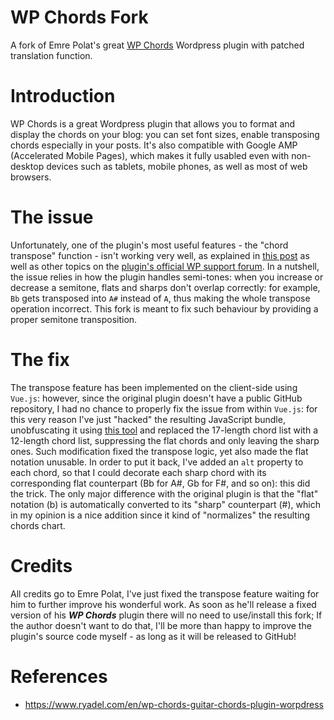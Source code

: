 # WP Chords Fork
A fork of Emre Polat's great [WP Chords](https://wordpress.org/plugins/wp-chords/) Wordpress plugin with patched translation function.

# Introduction
WP Chords is a great Wordpress plugin that allows you to format and display the chords on your blog: you can set font sizes, enable transposing chords especially in your posts. It's also compatible with Google AMP (Accelerated Mobile Pages), which makes it fully usabled even with non-desktop devices such as tablets, mobile phones, as well as most of web browsers.

# The issue
Unfortunately, one of the plugin's most useful features - the "chord transpose" function - isn't working very well, as explained in [this post](https://wordpress.org/support/topic/serious-transpose-problem/) as well as other topics on the [plugin's official WP support forum](https://wordpress.org/support/plugin/wp-chords/). In a nutshell, the issue relies in how the plugin handles semi-tones: when you increase or decrease a semitone, flats and sharps don't overlap correctly: for example, `Bb` gets transposed into `A#` instead of `A`, thus making the whole transpose operation incorrect. This fork is meant to fix such behaviour by providing a proper semitone transposition.

# The fix
The transpose feature has been implemented on the client-side using `Vue.js`: however, since the original plugin doesn't have a public GitHub repository, I had no chance to properly fix the issue from within `Vue.js`: for this very reason I've just "hacked" the resulting JavaScript bundle, unobfuscating it using [this tool](https://lelinhtinh.github.io/de4js/) and replaced the 17-length chord list with a 12-length chord list, suppressing the flat chords and only leaving the sharp ones. Such modification fixed the transpose logic, yet also made the flat notation unusable. In order to put it back, I've added an `alt` property to each chord, so that I could decorate each sharp chord with its corresponding flat counterpart (Bb for A#, Gb for F#, and so on): this did the trick. The only major difference with the original plugin is that the "flat" notation (b) is automatically converted to its "sharp" counterpart (#), which in my opinion is a nice addition since it kind of "normalizes" the resulting chords chart.

# Credits
All credits go to Emre Polat, I've just fixed the transpose feature waiting for him to further improve his wonderful work. As soon as he'll release a fixed version of his ***WP Chords*** plugin there will no need to use/install this fork; If the author doesn't want to do that, I'll be more than happy to improve the plugin's source code myself - as long as it will be released to GitHub!

# References
* https://www.ryadel.com/en/wp-chords-guitar-chords-plugin-worpdress
